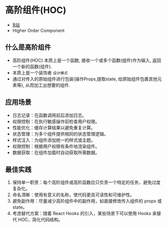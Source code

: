 # 高阶组件(HOC)
- [B站](https://www.bilibili.com/video/BV1zc411F7o8)
- Higher Order Component
 
## 什么是高阶组件
- 高阶组件(HOC) 本质上是一个函数, 接收一个或多个函数(组件)作为输入, 返回一个新的函数(组件).
- 本质上是一个装饰者 `设计模式`
- 通过对传入的原始组件进行包装(操作Props,提取state, 给原始组件包裹其他元素等), 从而加工出想要的组件.
## 应用场景
- 日志记录：在函数调用前后添加日志。
- 权限控制：在执行敏感操作前检查用户权限。
- 性能优化：缓存计算结果以避免重复计算。
- 状态管理：为多个组件提供相同的状态管理逻辑。
- 样式注入：为组件添加统一的样式或主题。
- 权限控制：根据用户权限有条件地渲染组件。
- 数据获取：在组件加载时自动获取所需数据。

## 最佳实践
1. 保持单一职责：每个高阶组件或高阶函数应只负责一个特定的任务，避免过度复杂化。
2. 命名清晰：使用有意义的名称，使代码更具可读性和可维护性。
3. 避免副作用：尽量减少高阶组件中的副作用，如直接修改传入组件的 props 或 state。
4. 考虑替代方案：随着 React Hooks 的引入，某些场景下可以使用 Hooks 来替代 HOC，简化代码结构。
